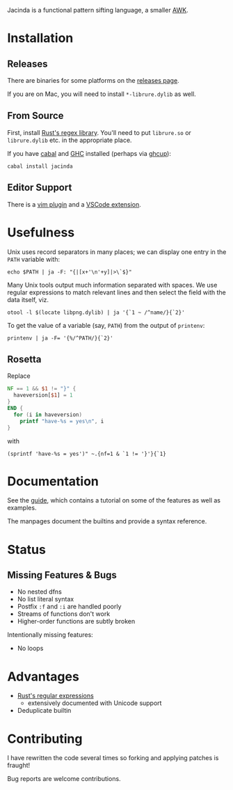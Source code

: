 Jacinda is a functional pattern sifting language,
a smaller [AWK](http://www.awklang.org).

# Installation

## Releases

There are binaries for some platforms on the [releases page](https://github.com/vmchale/jacinda/releases/).

If you are on Mac, you will need to install `*-librure.dylib` as well.

## From Source

First, install [Rust's regex library](https://github.com/rust-lang/regex/tree/master/regex-capi#c-api-for-rusts-regex-engine). You'll need to put `librure.so` or `librure.dylib` etc. in the appropriate place.

If you have [cabal](https://www.haskell.org/cabal/) and [GHC](https://www.haskell.org/ghc/) installed (perhaps via [ghcup](https://www.haskell.org/ghcup/)):

```
cabal install jacinda
```

## Editor Support

There is a [vim plugin](https://github.com/vmchale/jacinda-vim) and a [VSCode extension](https://marketplace.visualstudio.com/items?itemName=vmchale.jacinda).

# Usefulness

Unix uses record separators in many places; we can display one entry in the
`PATH` variable with:

```
echo $PATH | ja -F: "{|[x+'\n'+y]|>\`$}"
```

Many Unix tools output much information separated with spaces. We use regular
expressions to match relevant lines and then select the field with the data
itself, viz.

```
otool -l $(locate libpng.dylib) | ja '{`1 ~ /^name/}{`2}'
```

To get the value of a variable (say, `PATH`) from the output of `printenv`:

```
printenv | ja -F= '{%/^PATH/}{`2}'
```

## Rosetta

Replace

```awk
NF == 1 && $1 != "}" {
  haveversion[$1] = 1
}
END {
  for (i in haveversion)
    printf "have-%s = yes\n", i
}
```

with

```
(sprintf 'have-%s = yes')" ~.{nf=1 & `1 != '}'}{`1}
```

# Documentation

See the [guide](https://vmchale.github.io/jacinda/), which contains a tutorial
on some of the features as well as examples.

The manpages document the builtins and provide a syntax reference.

# Status

## Missing Features & Bugs

  * No nested dfns
  * No list literal syntax
  * Postfix `:f` and `:i` are handled poorly
  * Streams of functions don't work
  * Higher-order functions are subtly broken

Intentionally missing features:

  * No loops

# Advantages

  * [Rust's regular expressions](https://docs.rs/regex/)
    - extensively documented with Unicode support
  * Deduplicate builtin

# Contributing

I have rewritten the code several times so forking and applying patches is fraught!

Bug reports are welcome contributions.
